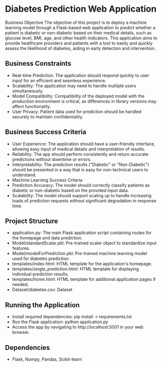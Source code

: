 # Diabetes Prediction Web Application
Business Objective
The objective of this project is to deploy a machine learning model through a Flask-based web application to predict whether a patient is diabetic or non-diabetic based on their medical details, such as glucose level, BMI, age, and other health indicators. This application aims to provide healthcare providers and patients with a tool to easily and quickly assess the likelihood of diabetes, aiding in early detection and intervention.     

## Business Constraints
- Real-time Prediction: The application should respond quickly to user input for an efficient and seamless experience.
- Scalability: The application may need to handle multiple users simultaneously.
- Model Compatibility: Compatibility of the deployed model with the production environment is critical, as differences in library versions may affect functionality.
- User Privacy: Patient data used for prediction should be handled securely to maintain confidentiality.
## Business Success Criteria
- User Experience: The application should have a user-friendly interface, allowing easy input of medical details and interpretation of results.
- Reliability: The app should perform consistently and return accurate predictions without downtime or errors.
- Interpretability: The prediction results ("Diabetic" or "Non-Diabetic") should be presented in a way that is easy for non-technical users to understand.
- Machine Learning Success Criteria
- Prediction Accuracy: The model should correctly classify patients as diabetic or non-diabetic based on the provided input data.
- Scalability: The model should support scaling up to handle increasing loads of prediction requests without significant degradation in response time.
## Project Structure
- application.py: The main Flask application script containing routes for the homepage and data prediction.
- Model/standardScalar.pkl: Pre-trained scaler object to standardize input features.
- Model/modelForPrediction.pkl: Pre-trained machine learning model used for diabetes prediction.
- templates/index.html: HTML template for the application's homepage.
- templates/single_prediction.html: HTML template for displaying individual prediction results.
- templates/home.html: HTML template for additional application pages if needed.
- Dataset/diabetes.csv: Dataset
## Running the Application
- Install required dependencies: pip install -r requirements.txt
- Run the Flask application: python application.py
- Access the app by navigating to http://localhost:5001 in your web browser.
## Dependencies
- Flask, Numpy, Pandas, Scikit-learn

